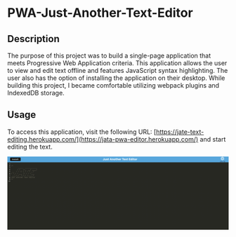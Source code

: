 # PWA-Just-Another-Text-Editor

## Description

The purpose of this project was to build a single-page application that meets Progressive Web Application criteria. This application allows the user to view and edit text offline and features JavaScript syntax highlighting. The user also has the option of installing the application on their desktop. While building this project, I became comfortable utilizing webpack plugins and IndexedDB storage.

## Usage

  To access this application, visit the following URL: [https://jate-text-editing.herokuapp.com/](https://jata-pwa-editor.herokuapp.com/) and start editing the text.

  ![JATE text editor](./images/JATE-homepage.png)